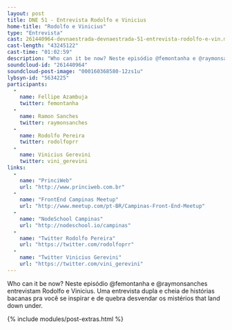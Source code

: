 ```yaml
---
layout: post
title: DNE 51 - Entrevista Rodolfo e Vinicius
home-title: "Rodolfo e Vinicius"
type: "Entrevista"
cast: 261440964-devnaestrada-devnaestrada-51-entrevista-rodolfo-e-vin.mp3
cast-length: "43245122"
cast-time: "01:02:59"
description: "Who can it be now? Neste episódio @femontanha e @raymonsanches entrevistam Rodolfo e Vinicius. Uma entrevista dupla e cheia de histórias bacanas pra você se inspirar e de quebra desvendar os mistérios that land down under."
soundcloud-id: "261440964"
soundcloud-post-image: "000160368580-12zs1u"
lybsyn-id: "5634225"
participants:
  -
    name: Fellipe Azambuja
    twitter: femontanha
  -
    name: Ramon Sanches
    twitter: raymonsanches
  -
    name: Rodolfo Pereira
    twitter: rodolfoprr
  -
    name: Vinicius Gerevini
    twitter: vini_gerevini
links:
  -
    name: "PrinciWeb"
    url: "http://www.princiweb.com.br"
  -
    name: "FrontEnd Campinas Meetup"
    url: "http://www.meetup.com/pt-BR/Campinas-Front-End-Meetup"
  -
    name: "NodeSchool Campinas"
    url: "http://nodeschool.io/campinas"
  -
    name: "Twitter Rodolfo Pereira"
    url: "https://twitter.com/rodolfoprr"
  -
    name: "Twitter Vinicius Gerevini"
    url: "https://twitter.com/vini_gerevini"
---
```


Who can it be now? Neste episódio @femontanha e @raymonsanches entrevistam Rodolfo e Vinicius. Uma entrevista dupla e cheia de histórias bacanas pra você se inspirar e de quebra desvendar os mistérios that land down under.

{% include modules/post-extras.html %}
